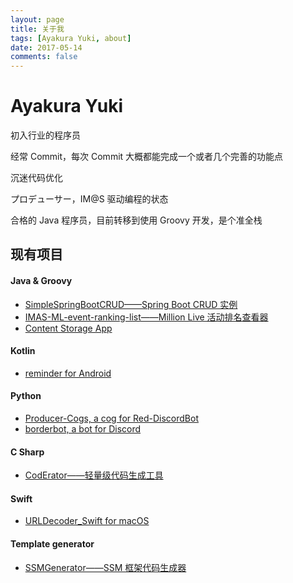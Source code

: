 ```yaml
---
layout: page
title: 关于我
tags: [Ayakura Yuki, about]
date: 2017-05-14
comments: false
---
```


# Ayakura Yuki

初入行业的程序员

经常 Commit，每次 Commit 大概都能完成一个或者几个完善的功能点

沉迷代码优化

プロデューサー，IM@S 驱动编程的状态

合格的 Java 程序员，目前转移到使用 Groovy 开发，是个准全栈

## 现有项目

#### Java & Groovy

-   [SimpleSpringBootCRUD——Spring Boot CRUD 实例](https://github.com/AyakuraYuki/SimpleSpringBootCRUD)
-   [IMAS-ML-event-ranking-list——Million Live 活动排名查看器](https://github.com/AyakuraYuki/IMAS-ML-event-ranking-list)
-   [Content Storage App](https://github.com/AyakuraYuki/content-storage-app)

#### Kotlin

-   [reminder for Android](https://github.com/AyakuraYuki/reminder)

#### Python

-   [Producer-Cogs, a cog for Red-DiscordBot](https://github.com/8zu/Producer-Cogs)
-   [borderbot, a bot for Discord](https://github.com/AyakuraYuki/borderbot)

#### C Sharp

-   [CodErator——轻量级代码生成工具](https://github.com/AyakuraYuki/CodErator)

#### Swift

-   [URLDecoder_Swift for macOS](https://github.com/AyakuraYuki/URLDecoder_Swift)

#### Template generator

-   [SSMGenerator——SSM 框架代码生成器](https://github.com/AyakuraYuki/SSMGenerator)
